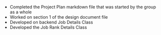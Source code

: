 - Completed the Project Plan markdown file that was started by the group as a whole
- Worked on section 1 of the design document file
- Developed on backend Job Details Class 
- Developed the Job Rank Details Class